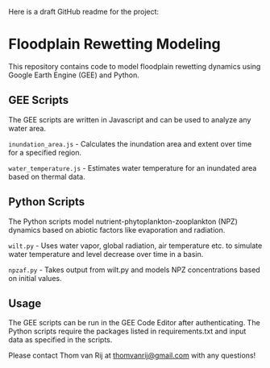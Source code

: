 Here is a draft GitHub readme for the project:

# Floodplain Rewetting Modeling

This repository contains code to model floodplain rewetting dynamics using Google Earth Engine (GEE) and Python.

## GEE Scripts

The GEE scripts are written in Javascript and can be used to analyze any water area.

`inundation_area.js` - Calculates the inundation area and extent over time for a specified region.

`water_temperature.js` - Estimates water temperature for an inundated area based on thermal data.

## Python Scripts 

The Python scripts model nutrient-phytoplankton-zooplankton (NPZ) dynamics based on abiotic factors like evaporation and radiation.

`wilt.py` - Uses water vapor, global radiation, air temperature etc. to simulate water temperature and level decrease over time in a basin.

`npzaf.py` - Takes output from wilt.py and models NPZ concentrations based on initial values. 

## Usage

The GEE scripts can be run in the GEE Code Editor after authenticating. The Python scripts require the packages listed in requirements.txt and input data as specified in the scripts.


Please contact Thom van Rij at thomvanrij@gmail.com with any questions!
